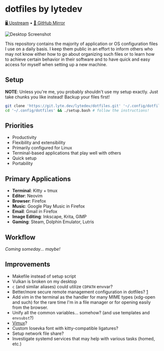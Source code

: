 # dotfiles by lytedev

[🖥️ Upstream][upstream] • [🐙 GitHub Mirror][github]

![Desktop Screenshot][desktop-screenshot]

This repository contains the majority of application or OS configuration files
I use on a daily basis. I keep them public in an effort to inform others who may
not know either how to go about organizing such files or to learn how to achieve
certain behavior in their software and to have quick and easy access for myself
when setting up a new machine.

## Setup

**NOTE**: Unless you're me, you probably shouldn't use my setup exactly. Just
take chunks you like instead! Backup your files first!

```sh
git clone 'https://git.lyte.dev/lytedev/dotfiles.git' '~/.config/dotfiles'
cd '~/.config/dotfiles' && ./setup.bash # follow the instructions!
```

## Priorities

+ Productivity
+ Flexibility and extensibility
+ Primarily configured for Linux
+ Terminal-based applications that play well with others
+ Quick setup
+ Portability

## Primary Applications

+ **Terminal**: Kitty + tmux
+ **Editor**: Neovim
+ **Browser**: Firefox
+ **Music**: Google Play Music in Firefox
+ **Email**: Gmail in Firefox
+ **Image Editing**: Inkscape, Krita, GIMP
+ **Gaming**: Steam, Dolphin Emulator, Lutris

## Workflow

*Coming someday... maybe!*

## Improvements

+ Makefile instead of setup script
+ Vulkan is broken on my desktop
+ `c` (and similar aliases) could utilize `CDPATH` envvar?
+ Better/more secure remote management configuration in dotfiles? [1][1]
+ Add vim in the terminal as the handler for many MIME types (xdg-open and such)
		for the rare time I'm in a file manager or for opening easily from
		the browser.
+ Unify all the common variables... somehow? (and use templates and `envsubst`?)
+ [Vimux](https://github.com/benmills/vimux)?
+ Custom Iosevka font with kitty-compatible ligatures?
+ Setup network file share?
+ Investigate systemd services that may help with various tasks (homed, etc.)


[upstream]: https://git.faceless.lytedev.io/lytedev/dotfiles
[github]: https://github.com/lytedev/dotfiles
[desktop-screenshot]: https://lyte.dev/unix/desktop-screenshot.png
[1]: https://smallstep.com/blog/ssh-tricks-and-tips/

